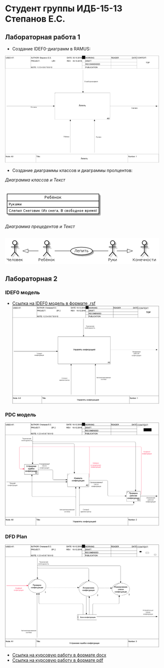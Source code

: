 # Студент группы ИДБ-15-13 Степанов Е.С.
## Лабораторная работа 1

* Создание IDEF0-диаграмм в RAMUS:

![](https://github.com/insiteslol/StepanovLR.github.io/blob/master/01_A0.png)

* Создание диаграммы классов и диаграммы пролцентов:

_Диаграмма классов и Текст_
## ![](https://raw.githubusercontent.com/insiteslol/StepanovLR.github.io/master/UML.png)

_Диаграмма прецедентов и Текст_
## ![](https://raw.githubusercontent.com/insiteslol/StepanovLR.github.io/master/Classses.png)

##  Лабораторная 2
### IDEF0 модель
* [Ссылка на IDEF0 модель в формате .rsf](https://github.com/insiteslol/StepanovLR.github.io/blob/master/IDEF0.rsf)
![](https://github.com/insiteslol/StepanovLR.github.io/blob/master/01_A-0.png)
### PDC модель
![](https://github.com/insiteslol/StepanovLR.github.io/blob/master/02_A0.png)
### DFD Plan
![](https://github.com/insiteslol/StepanovLR.github.io/blob/master/03_A1.png)


* [Ссылка на курсовую работу в формате docx ](https://github.com/insiteslol/StepanovLR.github.io/blob/master/%D0%9A%D1%83%D1%80%D1%81%D0%BE%D0%B2%D0%B0%D1%8F%20%D1%80%D0%B0%D0%B1%D0%BE%D1%82%D0%B0.%20%D0%A1%D1%82%D0%B5%D0%BF%D0%B0%D0%BD%D0%BE%D0%B2%20%D0%95.%D0%A1.%20%D0%98%D0%94%D0%91-15-13.pdf)
* [Ссылка на курсовую работу в формате pdf ](https://github.com/insiteslol/StepanovLR.github.io/blob/master/%D0%9A%D1%83%D1%80%D1%81%D0%BE%D0%B2%D0%B0%D1%8F%20%D1%80%D0%B0%D0%B1%D0%BE%D1%82%D0%B0.%20%D0%A1%D1%82%D0%B5%D0%BF%D0%B0%D0%BD%D0%BE%D0%B2%20%D0%95.%D0%A1.%20%D0%98%D0%94%D0%91-15-13.pdf)
